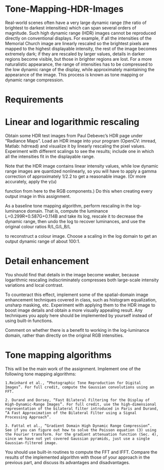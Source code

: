 # Tone-Mapping-HDR-Images
Real-world scenes often have a very large dynamic range (the ratio of brightest to darkest intensities) which can span several orders of magnitude. Such high dynamic range (HDR) images cannot be reproduced directly on conventional displays. For example, if all the intensities of the Memorial Church image are linearly rescaled so the brightest pixels are mapped to the highest displayable intensity, the rest of the image becomes extremely dark; if they are rescaled by larger values, details in darker regions become visible, but those in brighter regions are lost.
For a more naturalistic appearance, the range of intensities has to be compressed to the low dynamic range of the display, while approximately maintaining the appearance of the image. This process is known as tone mapping or dynamic range compression.

# Requirements

# Linear and logarithmic rescaling

Obtain some HDR test images from Paul Debevec’s HDR page under “Radiance Maps”. Load an HDR image into your program (OpenCV: imread, Matlab: hdrread) and visualize it by linearly rescaling the pixel values. Experiment with different scalings to see the results; include one in which all the intensities fit in the displayable range.

Note that the HDR image contains linear intensity values, while low dynamic range images are quantized nonlinearly, so you will have to apply a gamma correction of approximately 1/2.2
to get a reasonable image. (Or more accurately, apply the γ(u)

function from here to the RGB components.) Do this when creating every output image in this assignment.

As a baseline tone mapping algorithm, perform rescaling in the log-luminance domain. That is, compute the luminance L=0.299R+0.587G+0.114B
and take its log, rescale it to decrease the dynamic range, then undo the log to recover luminances, and use the original colour ratios R/L,G/L,B/L

to reconstruct a colour image. Choose a scaling in the log domain to get an output dynamic range of about 100:1.

# Detail enhancement

You should find that details in the image become weaker, because logarithmic rescaling indiscriminately compresses both large-scale intensity variations and local contrast.

To counteract this effect, implement some of the spatial-domain image enhancement techniques covered in class, such as histogram equalization, unsharp masking, etc. Experiment with applying them to the HDR image to boost image details and obtain a more visually appealing result. Any techniques you apply here should be implemented by yourself instead of using built-in functions.

Comment on whether there is a benefit to working in the log-luminance domain, rather than directly on the original RGB intensities.

# Tone mapping algorithms

This will be the main work of the assignment. Implement one of the following tone mapping algorithms:

    1.Reinhard et al., “Photographic Tone Reproduction for Digital Images”. For full credit, compute the Gaussian convolutions using an FFT.

    2. Durand and Dorsey, “Fast Bilateral Filtering for the Display of High-Dynamic-Range Images”. For full credit, use the high-dimensional representation of the bilateral filter introduced in Paris and Durand, “A Fast Approximation of the Bilateral Filter using a Signal Processing Approach”.

    3. Fattal et al., “Gradient Domain High Dynamic Range Compression”. See if you can figure out how to solve the Poisson equation (3) using the Fourier transform. For the gradient attenuation function (Sec. 4), since we have not yet covered Gaussian pyramids, just use a single Gaussian-filtered image.

You should use built-in routines to compute the FFT and IFFT. Compare the results of the implemented algorithm with those of your approach in the previous part, and discuss its advantages and disadvantages.
